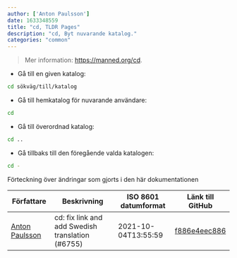 ```yaml
---
author: ['Anton Paulsson']
date: 1633348559
title: "cd, TLDR Pages"
description: "cd, Byt nuvarande katalog."
categories: "common"
---
```

> Mer information: <https://manned.org/cd>.

- Gå till en given katalog:

```bash
cd sökväg/till/katalog
```

- Gå till hemkatalog för nuvarande användare:

```bash
cd
```

- Gå till överordnad katalog:

```bash
cd ..
```

- Gå tillbaks till den föregående valda katalogen:

```bash
cd -
```
Förteckning över ändringar som gjorts i den här dokumentationen


Författare | Beskrivning | ISO 8601 datumformat | Länk till GitHub
------|-----|-----|-----
[Anton Paulsson](mailto:Anton.Zichi@gmail.com) | cd: fix link and add Swedish translation (#6755) | 2021-10-04T13:55:59 | [f886e4eec886](https://github.com/tldr-pages/tldr/commit/f886e4eec886de4af7978b503ba85d4a40585814)

